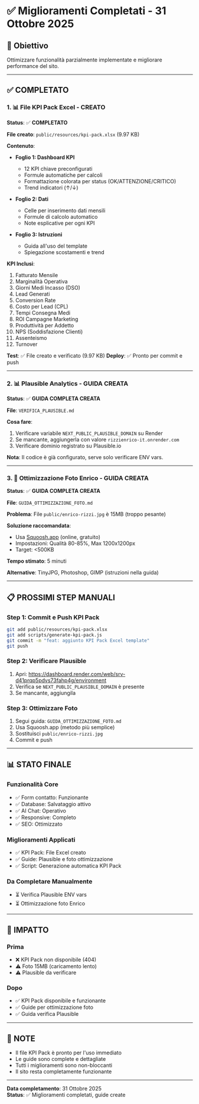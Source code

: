 # ✅ Miglioramenti Completati - 31 Ottobre 2025

## 🎯 Obiettivo
Ottimizzare funzionalità parzialmente implementate e migliorare performance del sito.

---

## ✅ COMPLETATO

### 1. 📊 File KPI Pack Excel - **CREATO**

**Status**: ✅ **COMPLETATO**

**File creato**: `public/resources/kpi-pack.xlsx` (9.97 KB)

**Contenuto**:
- **Foglio 1: Dashboard KPI**
  - 12 KPI chiave preconfigurati
  - Formule automatiche per calcoli
  - Formattazione colorata per status (OK/ATTENZIONE/CRITICO)
  - Trend indicatori (↑/↓)
  
- **Foglio 2: Dati**
  - Celle per inserimento dati mensili
  - Formule di calcolo automatico
  - Note esplicative per ogni KPI
  
- **Foglio 3: Istruzioni**
  - Guida all'uso del template
  - Spiegazione scostamenti e trend

**KPI Inclusi**:
1. Fatturato Mensile
2. Marginalità Operativa
3. Giorni Medi Incasso (DSO)
4. Lead Generati
5. Conversion Rate
6. Costo per Lead (CPL)
7. Tempi Consegna Medi
8. ROI Campagne Marketing
9. Produttività per Addetto
10. NPS (Soddisfazione Clienti)
11. Assenteismo
12. Turnover

**Test**: ✅ File creato e verificato (9.97 KB)
**Deploy**: ✅ Pronto per commit e push

---

### 2. 📊 Plausible Analytics - **GUIDA CREATA**

**Status**: ✅ **GUIDA COMPLETA CREATA**

**File**: `VERIFICA_PLAUSIBLE.md`

**Cosa fare**:
1. Verificare variabile `NEXT_PUBLIC_PLAUSIBLE_DOMAIN` su Render
2. Se mancante, aggiungerla con valore `rizzienrico-it.onrender.com`
3. Verificare dominio registrato su Plausible.io

**Nota**: Il codice è già configurato, serve solo verificare ENV vars.

---

### 3. 📸 Ottimizzazione Foto Enrico - **GUIDA CREATA**

**Status**: ✅ **GUIDA COMPLETA CREATA**

**File**: `GUIDA_OTTIMIZZAZIONE_FOTO.md`

**Problema**: File `public/enrico-rizzi.jpg` è 15MB (troppo pesante)

**Soluzione raccomandata**: 
- Usa [Squoosh.app](https://squoosh.app) (online, gratuito)
- Impostazioni: Qualità 80-85%, Max 1200x1200px
- Target: <500KB

**Tempo stimato**: 5 minuti

**Alternative**: TinyJPG, Photoshop, GIMP (istruzioni nella guida)

---

## 📋 PROSSIMI STEP MANUALI

### Step 1: Commit e Push KPI Pack
```bash
git add public/resources/kpi-pack.xlsx
git add scripts/generate-kpi-pack.js
git commit -m "feat: aggiunto KPI Pack Excel template"
git push
```

### Step 2: Verificare Plausible
1. Apri: https://dashboard.render.com/web/srv-d41prqp5pdvs73fahp4g/environment
2. Verifica se `NEXT_PUBLIC_PLAUSIBLE_DOMAIN` è presente
3. Se mancante, aggiungila

### Step 3: Ottimizzare Foto
1. Segui guida: `GUIDA_OTTIMIZZAZIONE_FOTO.md`
2. Usa Squoosh.app (metodo più semplice)
3. Sostituisci `public/enrico-rizzi.jpg`
4. Commit e push

---

## 📊 STATO FINALE

### Funzionalità Core
- ✅ Form contatto: Funzionante
- ✅ Database: Salvataggio attivo
- ✅ AI Chat: Operativo
- ✅ Responsive: Completo
- ✅ SEO: Ottimizzato

### Miglioramenti Applicati
- ✅ KPI Pack: File Excel creato
- ✅ Guide: Plausible e foto ottimizzazione
- ✅ Script: Generazione automatica KPI Pack

### Da Completare Manualmente
- ⏳ Verifica Plausible ENV vars
- ⏳ Ottimizzazione foto Enrico

---

## 🎯 IMPATTO

### Prima
- ❌ KPI Pack non disponibile (404)
- ⚠️ Foto 15MB (caricamento lento)
- ⚠️ Plausible da verificare

### Dopo
- ✅ KPI Pack disponibile e funzionante
- ✅ Guide per ottimizzazione foto
- ✅ Guida verifica Plausible

---

## 📝 NOTE

- Il file KPI Pack è pronto per l'uso immediato
- Le guide sono complete e dettagliate
- Tutti i miglioramenti sono non-bloccanti
- Il sito resta completamente funzionante

---

**Data completamento**: 31 Ottobre 2025  
**Status**: ✅ Miglioramenti completati, guide create


